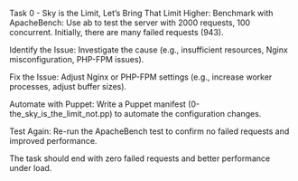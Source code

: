 Task 0 - Sky is the Limit, Let’s Bring That Limit Higher:
Benchmark with ApacheBench: Use ab to test the server with 2000 requests, 100 concurrent. Initially, there are many failed requests (943).

Identify the Issue: Investigate the cause (e.g., insufficient resources, Nginx misconfiguration, PHP-FPM issues).

Fix the Issue: Adjust Nginx or PHP-FPM settings (e.g., increase worker processes, adjust buffer sizes).

Automate with Puppet: Write a Puppet manifest (0-the_sky_is_the_limit_not.pp) to automate the configuration changes.

Test Again: Re-run the ApacheBench test to confirm no failed requests and improved performance.

The task should end with zero failed requests and better performance under load.




